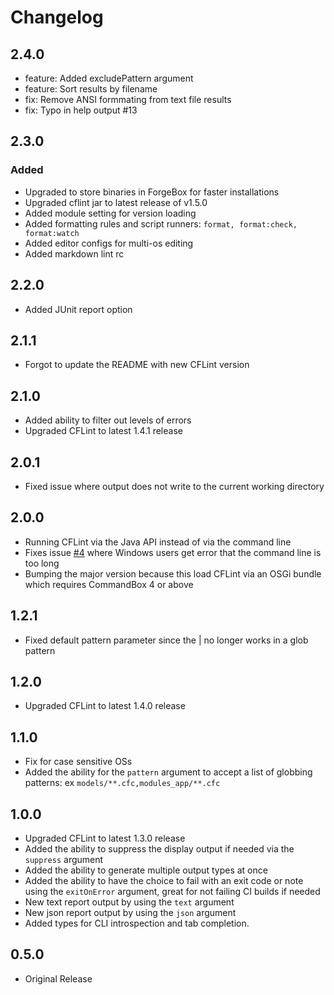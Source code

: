 # Changelog

## 2.4.0

- feature: Added excludePattern argument
- feature: Sort results by filename
- fix: Remove ANSI formmating from text file results
- fix: Typo in help output #13

## 2.3.0

### Added

* Upgraded to store binaries in ForgeBox for faster installations
* Upgraded cflint jar to latest release of v1.5.0
* Added module setting for version loading
* Added formatting rules and script runners: `format, format:check, format:watch`
* Added editor configs for multi-os editing
* Added markdown lint rc

## 2.2.0

* Added JUnit report option

## 2.1.1

* Forgot to update the README with new CFLint version

## 2.1.0

* Added ability to filter out levels of errors
* Upgraded CFLint to latest 1.4.1 release

## 2.0.1

* Fixed issue where output does not write to the current working directory

## 2.0.0

* Running CFLint via the Java API instead of via the command line
* Fixes issue [#4](https://github.com/jsteinshouer/commandbox-cflint/issues/4) where Windows users get error that the command line is too long
* Bumping the major version because this load CFLint via an OSGi bundle which requires CommandBox 4 or above

## 1.2.1

* Fixed default pattern parameter since the | no longer works in a glob pattern

## 1.2.0

* Upgraded CFLint to latest 1.4.0 release

## 1.1.0

* Fix for case sensitive OSs
* Added the ability for the `pattern` argument to accept a list of globbing patterns: ex `models/**.cfc,modules_app/**.cfc`

## 1.0.0

* Upgraded CFLint to latest 1.3.0 release
* Added the ability to suppress the display output if needed via the `suppress` argument
* Added the ability to generate multiple output types at once
* Added the ability to have the choice to fail with an exit code or note using the `exitOnError` argument, great for not failing CI builds if needed
* New text report output by using the `text` argument
* New json report output by using the `json` argument
* Added types for CLI introspection and tab completion.

## 0.5.0

* Original Release
